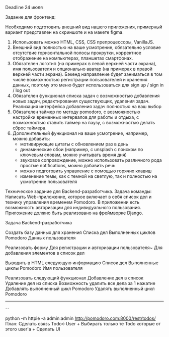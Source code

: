Deadline 24 июля

Задание для фронтенд:

Необходимо подготовить внешний вид нашего приложения, примерный вариант представлен на скриншоте и на макете figma.

1. Использовать можно HTML, CSS, CSS препроцессоры, VanillaJS.
2. Внешний вид полностью на ваше усмотрение, обязательно условие отсутствие горизонтальной полосы прокрутки, корректное отображение на компьютерах, планшетах смартфонах.
3. Обязателен логотип (на примерах в левой верхней части экрана), имя пользователя и опционально аватар (на примерах в правой верхней части экрана). Бэкенд направление будет заниматься в том числе возможностью регистрации пользователей и хранения данных, поэтому это меню будет использоваться для sign up / sign in / log out
4. Обязателен функционал списка задач с возможностью добавления новых задач, редактирования существующих, удаления задач. Реализация интерфейса добавления задач полностью на ваш выбор
5. Обязателен таймер по методу pomodoro, с возможностью настройки временных интервалов для работы и отдыха, с возможностью ставить таймер на паузу, с возможностью делать сброс таймера.
6. Дополнительный функционал на ваше усмотрение, например, можно добавить:
    - мотивирующие цитаты с обновлением раз в день
    - динамические обои (например, с unsplash с поиском по ключевым словам, можно учитывать время дня)
    - звуковое сопровождение, можно использовать различного рода простые notifications, можно добавить речь
    - можно подготовить управление с помощью горячих клавиш
    - изменение темы, как с темной на светлую, так и полностью на усмотрение пользователя

Техническое задание для Backend-разработчика.
Задача команды: Написать Web-приложение, которое включает в себя список дел и технику управления временем Pomodoro. В приложении есть возможность авторизации для индивидуального пользования. Приложение должно быть реализовано на фреймворке Django.

Задача Backend-разработчика

Создать базу данных для хранения
Списка дел
Выполненных циклов Pomodoro
Данных пользователя

Реализовать форму
Для регистрации и авторизации пользователя~
Для добавления элементов в список дел

Выводить в HTML следующую информацию
Список дел
Выполненные циклы Pomodoro
Имя пользователя

Реализовать следующий функционал
Добавление дел в список
Удаление дел из списка
Возможность удалить все дела за 1 нажатие
Добавлять выполненный цикл Pomodoro
Удалять выполненный цикл Pomodoro

----

--

python -m httpie -a admin:admin http://pomodoro.com:8000/rest/todos/
План:
Сделать связь Todo<-User +
Выбирать только те Todo которые от этого user'а  +
Сделать UI